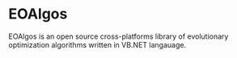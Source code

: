 # EOAlgos
EOAlgos is an open source cross-platforms library of evolutionary optimization algorithms written in VB.NET langauage. 
